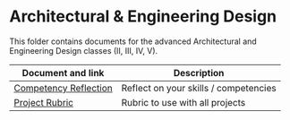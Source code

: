 # Architectural & Engineering Design

This folder contains documents for the advanced Architectural and Engineering Design classes (II, III, IV, V).

Document and link | Description
----------------- | -----------
[Competency Reflection](https://github.com/MichaelTMiyoshi/LearningWithMiyoshi/blob/main/GameAndAppDev/CompetenciesReflection-GameAndAppDevelopment.docx) | Reflect on your skills / competencies
[Project Rubric](https://github.com/MichaelTMiyoshi/JavaWithMiyoshi) | Rubric to use with all projects
